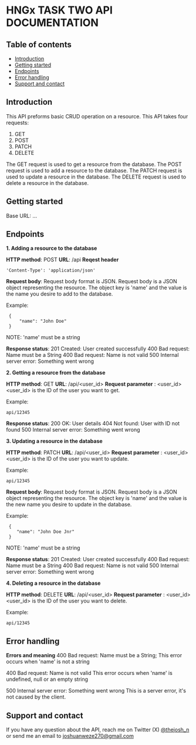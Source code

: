 # HNGx TASK TWO API DOCUMENTATION

## Table of contents

 - <a href="#introduction">Introduction</a>
 - <a href="#getting-started">Getting started</a>
 - <a href="#endpoints">Endpoints</a>
 - <a href="#error-handling">Error handling</a>
 - <a href="#support-and-contact">Support and contact</a>
## Introduction
This API preforms basic CRUD operation on a resource.
This API takes four requests:	
 1. GET
 2. POST
 3. PATCH
 4. DELETE

The GET request is used to get a resource from the database.
The POST request is used to add a resource to the database.
The PATCH request is used to update a resource in the database.
The DELETE request is used to delete a resource in the database. 

## Getting started
Base URL: ...

## Endpoints

 **1. Adding a resource to the database**
 
**HTTP method**: POST 
**URL**: /api
**Reqest header**
```
'Content-Type': 'application/json'
```
**Request body**: 
Request body format is JSON.
Request body is a JSON object representing the resource.
The object key is 'name' and the value is the name you desire to add to the database.

Example:
    
     {
		 "name": "John Doe"
	 }

NOTE: 'name' must be a string

**Response status**:
201 Created: User created successfully
400 Bad request: Name must be a String
400 Bad request: Name is not valid
500 Internal server error: Something went wrong

 **2. Getting a resource from the database**
 
 **HTTP method**: GET 
**URL**: /api/<user_id>
**Request parameter** :  <user_id>
<user_id> is the ID of the user you want to get.

Example:
```
api/12345
```
**Response status**: 
200 OK: User details
404 Not found: User with ID not found
500 Internal server error: Something went wrong

**3. Updating a resource in the database**

 **HTTP method**: PATCH
**URL**: /api/<user_id>
**Request parameter** :  <user_id>
<user_id> is the ID of the user you want to update.

Example:
```
api/12345
```
**Request body**: 
Request body format is JSON.
Request body is a JSON object representing the resource.
The object key is 'name' and the value is the new name  you desire to update in the database.

Example:
    
     {
		"name": "John Doe Jnr"
	 }
NOTE: 'name' must be a string

**Response status**:
201 Created: User created successfully
400 Bad request: Name must be a String
400 Bad request: Name is not valid
500 Internal server error: Something went wrong

**4. Deleting a resource in the database**

 **HTTP method**: DELETE
**URL**: /api/<user_id>
**Request parameter** :  <user_id>
<user_id> is the ID of the user you want to delete.

Example:
```
api/12345
```

## Error handling
**Errors and meaning**
400 Bad request: Name must be a String;
This error occurs when 'name' is not a string

400 Bad request: Name is not valid
This error occurs when 'name' is undefined, null or an empty string

500 Internal server error: Something went wrong
This is a server error, it's not caused by the client.

## Support and contact
If you have any question about the API, reach me on Twitter (X) [@thejosh_n](https://twitter.com/thejosh_n) or send me an email to joshuanweze270@gmail.com